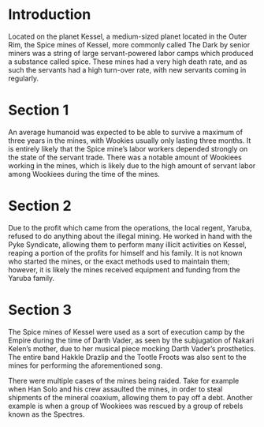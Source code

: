 # Introduction

Located on the planet Kessel, a medium-sized planet located in the Outer Rim, the Spice mines of Kessel, more commonly called The Dark by senior miners was a string of large servant-powered labor camps which produced a substance called spice.
These mines had a very high death rate, and as such the servants had a high turn-over rate, with new servants coming in regularly.

# Section 1

An average humanoid was expected to be able to survive a maximum of three years in the mines, with Wookies usually only lasting three months.
It is entirely likely that the Spice mine’s labor workers depended strongly on the state of the servant trade.
There was a notable amount of Wookiees working in the mines, which is likely due to the high amount of servant labor among Wookiees during the time of the mines.

# Section 2

Due to the profit which came from the operations, the local regent, Yaruba, refused to do anything about the illegal mining.
He worked in hand with the Pyke Syndicate, allowing them to perform many illicit activities on Kessel, reaping a portion of the profits for himself and his family.
It is not known who started the mines, or the exact methods used to maintain them; however, it is likely the mines received equipment and funding from the Yaruba family.

# Section 3

The Spice mines of Kessel were used as a sort of execution camp by the Empire during the time of Darth Vader, as seen by the subjugation of Nakari Kelen’s mother, due to her musical piece mocking Darth Vader’s prosthetics.
The entire band Hakkle Drazlip and the Tootle Froots was also sent to the mines for performing the aforementioned song.

There were multiple cases of the mines being raided.
Take for example when Han Solo and his crew assaulted the mines, in order to steal shipments of the mineral coaxium, allowing them to pay off a debt.
Another example is when a group of Wookiees was rescued by a group of rebels known as the Spectres.
